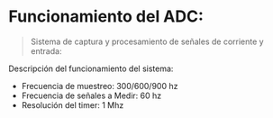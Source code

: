 # Funcionamiento del ADC:

> Sistema de captura y procesamiento de señales de corriente y entrada:

Descripción del funcionamiento del sistema:

* Frecuencia de muestreo: 300/600/900 hz
* Frecuencia de señales a Medir: 60 hz
* Resolución del timer: 1 Mhz